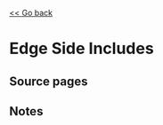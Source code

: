 [<< Go back](https://artoasmith.github.io/sf-preps/)

# Edge Side Includes

## Source pages

## Notes
